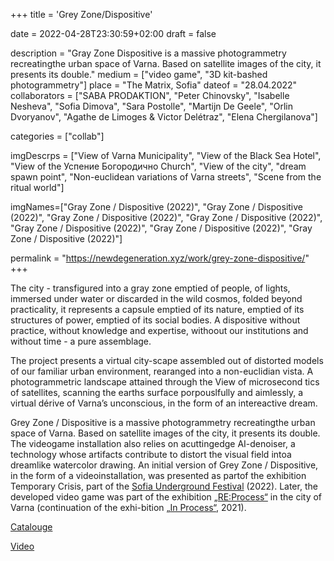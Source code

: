 +++
title = 'Grey Zone/Dispositive'

date = 2022-04-28T23:30:59+02:00
draft = false

description = "Gray Zone Dispositive is a massive photogrammetry recreatingthe urban space of Varna. Based on satellite images of the city, it presents its double."
medium = ["video game", "3D kit-bashed photogrammetry"]
place = "The Matrix, Sofia"
dateof = "28.04.2022"
collaborators = ["SABA PRODAKTION", "Peter Chinovsky", "Isabelle Nesheva", "Sofia Dimova", "Sara Postolle", "Martijn De Geele", "Orlin Dvoryanov", "Agathe de Limoges & Victor Delétraz", "Elena Chergilanova"]

categories = ["collab"]

imgDescrps = ["View of Varna Municipality", "View of the Black Sea Hotel", "View of the Успение Богородично Church", "View of the city", "dream spawn point", "Non-euclidean variations of Varna streets", "Scene from the ritual world"]

imgNames=["Gray Zone / Dispositive (2022)", "Gray Zone / Dispositive (2022)", "Gray Zone / Dispositive (2022)", "Gray Zone / Dispositive (2022)", "Gray Zone / Dispositive (2022)", "Gray Zone / Dispositive (2022)", "Gray Zone / Dispositive (2022)"]

permalink = "https://newdegeneration.xyz/work/grey-zone-dispositive/"
+++

The city - transfigured into a gray zone emptied of people, of lights, immersed under water or discarded in the wild cosmos, folded beyond practicality, it represents a capsule emptied of its nature, emptied of its structures of power, emptied of its social bodies. A dispositive without practice, without knowledge and expertise, withoout our institutions and without time - a pure assemblage. 

The project presents a virtual city-scape assembled out of distorted models of our familiar urban environment, rearanged into a non-euclidian vista. A photogrammetric landscape attained through the View of microsecond tics of satellites, scanning the earths surface porpouslfully and aimlessly, a virtual dérive of Varna’s unconscious, in the form of an intereactive dream.

Grey Zone / Dispositive is a massive photogrammetry recreatingthe urban space of Varna. Based on satellite images of the city, it presents its double. The videogame installation also relies on acuttingedge AI-denoiser, a technology whose artifacts contribute to distort the visual field intoa dreamlike watercolor drawing. An initial version of Grey Zone / Dispositive, in the form of a videoinstallation, was presented as partof the exhibition Temporary Crisis, part of the [Sofia Underground Festival](https://sofiaunderground.com/%d0%b0%d1%80%d1%85%d0%b8%d0%b2/su-x0xx/) (2022). Later, the developed video game was part of the exhibition [„RE:Process“](https://newdegeneration.xyz/work/re-process/) in the city of Varna (continuation of the exhi-bition [„In Process“](https://newdegeneration.xyz/work/in-process/), 2021).

[Catalouge](https://openartfiles.bg/bg/files/download/2766/221207-115215_TEMPORARY%20CRISIS%20PROGRAM.pdf)

[Video](https://www.youtube.com/watch?v=EKn5Dzx3NxA)
